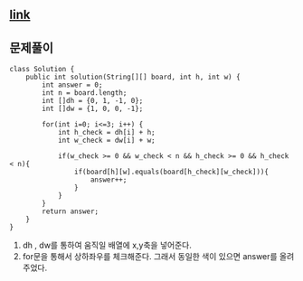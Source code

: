 ## [link](https://school.programmers.co.kr/learn/courses/30/lessons/250125)

## 문제풀이

```
class Solution {
    public int solution(String[][] board, int h, int w) {
        int answer = 0;
        int n = board.length;
        int []dh = {0, 1, -1, 0};
        int []dw = {1, 0, 0, -1};
        
        for(int i=0; i<=3; i++) {
            int h_check = dh[i] + h;
            int w_check = dw[i] + w;
            
            if(w_check >= 0 && w_check < n && h_check >= 0 && h_check < n){
                if(board[h][w].equals(board[h_check][w_check])){
                    answer++;
                }
            }
        }
        return answer;
    }
}
```

1. dh , dw를 통하여 움직일 배열에 x,y축을 넣어준다.
2. for문을 통해서 상하좌우를 체크해준다. 그래서 동일한 색이 있으면 answer를 올려주었다. 
